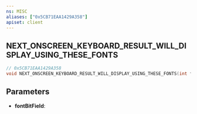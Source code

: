```yaml
---
ns: MISC
aliases: ["0x5CB71EAA1429A358"]
apiset: client
---
```

## NEXT_ONSCREEN_KEYBOARD_RESULT_WILL_DISPLAY_USING_THESE_FONTS

```c
// 0x5CB71EAA1429A358
void NEXT_ONSCREEN_KEYBOARD_RESULT_WILL_DISPLAY_USING_THESE_FONTS(int fontBitField);
```


## Parameters
* **fontBitField**:
